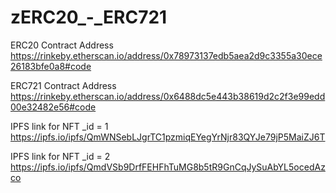 # zERC20_-_ERC721

ERC20 Contract Address
https://rinkeby.etherscan.io/address/0x78973137edb5aea2d9c3355a30ece26183bfe0a8#code



ERC721 Contract Address
https://rinkeby.etherscan.io/address/0x6488dc5e443b38619d2c2f3e99edd00e32482e56#code


IPFS link for NFT _id = 1
https://ipfs.io/ipfs/QmWNSebLJgrTC1pzmiqEYegYrNjr83QYJe79jP5MaiZJ6T


IPFS link for NFT _id = 2
https://ipfs.io/ipfs/QmdVSb9DrfFEHFhTuMG8b5tR9GnCqJySuAbYL5ocedAzco
